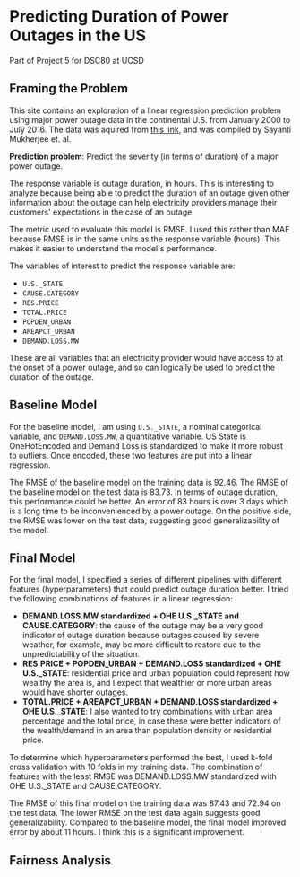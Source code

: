 # Predicting Duration of Power Outages in the US
Part of Project 5 for DSC80 at UCSD

## Framing the Problem

This site contains an exploration of a linear regression prediction problem using major power outage data in the continental U.S. from January 2000 to July 2016. The data was aquired from 
[this link](https://engineering.purdue.edu/LASCI/research-data/outages/outagerisks), and was compiled by Sayanti Mukherjee et. al. 

<strong> Prediction problem</strong>: Predict the severity (in terms of duration) of a major power outage.

The response variable is outage duration, in hours. This is interesting to analyze because being able to predict the duration of an outage given other information about the outage can help electricity providers manage their customers' expectations in the case of an outage.

The metric used to evaluate this model is RMSE. I used this rather than MAE because RMSE is in the same units as the response variable (hours). This makes it easier to understand the model's performance. 

The variables of interest to predict the response variable are:
- `U.S._STATE`
- `CAUSE.CATEGORY`
- `RES.PRICE`
- `TOTAL.PRICE`
- `POPDEN_URBAN`
- `AREAPCT_URBAN`
- `DEMAND.LOSS.MW`

These are all variables that an electricity provider would have access to at the onset of a power outage, and so can logically be used to predict the duration of the outage. 


## Baseline Model

For the baseline model, I am using `U.S._STATE`, a nominal categorical variable, and `DEMAND.LOSS.MW`, a quantitative variable. US State is OneHotEncoded and Demand Loss is standardized to make it more robust to outliers. Once encoded, these two features are put into a linear regression. 

The RMSE of the baseline model on the training data is 92.46. The RMSE of the baseline model on the test data is 83.73. In terms of outage duration, this performance could be better. An error of 83 hours is over 3 days which is a long time to be inconvenienced by a power outage. On the positive side, the RMSE was lower on the test data, suggesting good generalizability of the model. 


## Final Model

For the final model, I specified a series of different pipelines with different features (hyperparameters) that could predict outage duration better. I tried the following combinations of features in a linear regression:

- <strong>DEMAND.LOSS.MW standardized + OHE U.S._STATE and CAUSE.CATEGORY</strong>: the cause of the outage may be a very good indicator of outage duration because outages caused by severe weather, for example, may be more difficult to restore due to the unpredictability of the situation.  
- <strong>RES.PRICE + POPDEN_URBAN + DEMAND.LOSS standardized + OHE U.S._STATE</strong>: residential price and urban population could represent how wealthy the area is, and I expect that wealthier or more urban areas would have shorter outages. 
- <strong>TOTAL.PRICE + AREAPCT_URBAN + DEMAND.LOSS standardized + OHE U.S._STATE</strong>: I also wanted to try combinations with urban area percentage and the total price, in case these were better indicators of the wealth/demand in an area than population density or residential price. 


To determine which hyperparameters performed the best, I used k-fold cross validation with 10 folds in my training data. The combination of features with the least RMSE was DEMAND.LOSS.MW standardized with OHE U.S._STATE and CAUSE.CATEGORY. 

The RMSE of this final model on the training data was 87.43 and 72.94 on the test data. The lower RMSE on the test data again suggests good generalizability. Compared to the baseline model, the final model improved error by about 11 hours. I think this is a significant improvement. 

## Fairness Analysis

